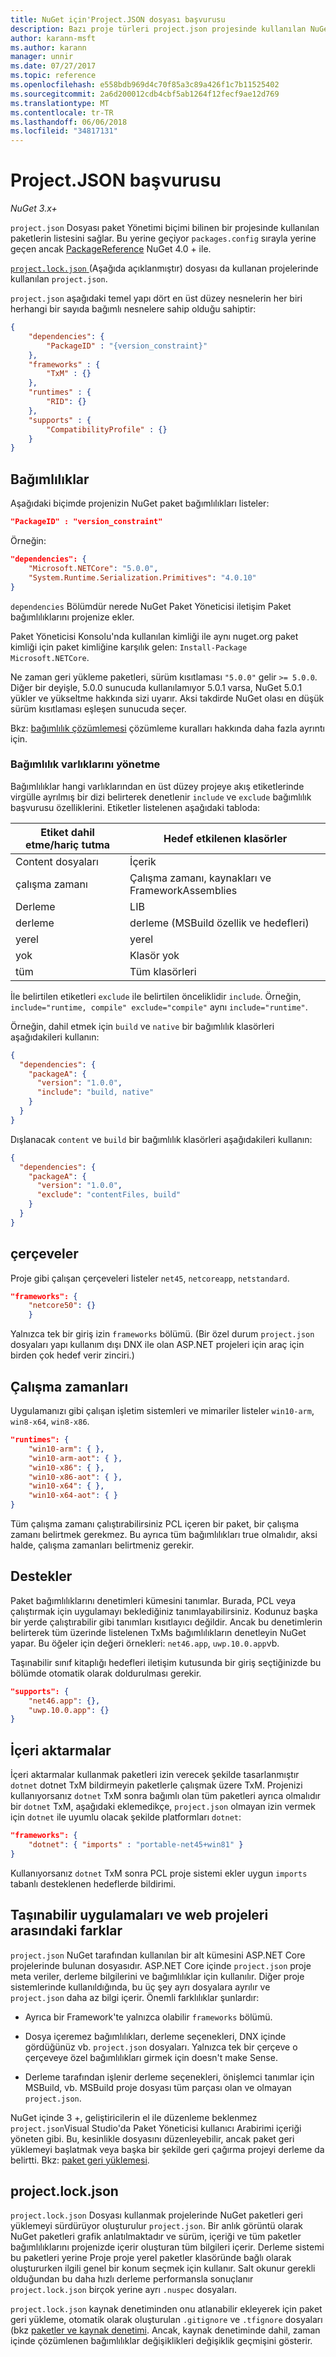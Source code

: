 ```yaml
---
title: NuGet için'Project.JSON dosyası başvurusu
description: Bazı proje türleri project.json projesinde kullanılan NuGet paketleri listesini tutar.
author: karann-msft
ms.author: karann
manager: unnir
ms.date: 07/27/2017
ms.topic: reference
ms.openlocfilehash: e558bdb969d4c70f85a3c89a426f1c7b11525402
ms.sourcegitcommit: 2a6d200012cdb4cbf5ab1264f12fecf9ae12d769
ms.translationtype: MT
ms.contentlocale: tr-TR
ms.lasthandoff: 06/06/2018
ms.locfileid: "34817131"
---
```

# <a name="projectjson-reference"></a>Project.JSON başvurusu

*NuGet 3.x+*

`project.json` Dosyası paket Yönetimi biçimi bilinen bir projesinde kullanılan paketlerin listesini sağlar. Bu yerine geçiyor `packages.config` sırayla yerine geçen ancak [PackageReference](../consume-packages/package-references-in-project-files.md) NuGet 4.0 + ile.

[ `project.lock.json` ](#projectlockjson) (Aşağıda açıklanmıştır) dosyası da kullanan projelerinde kullanılan `project.json`.

`project.json` aşağıdaki temel yapı dört en üst düzey nesnelerin her biri herhangi bir sayıda bağımlı nesnelere sahip olduğu sahiptir:

```json
{
    "dependencies": {
        "PackageID" : "{version_constraint}"
    },
    "frameworks" : {
        "TxM" : {}
    },
    "runtimes" : {
        "RID": {}
    },
    "supports" : {
        "CompatibilityProfile" : {}
    }
}
```

## <a name="dependencies"></a>Bağımlılıklar

Aşağıdaki biçimde projenizin NuGet paket bağımlılıkları listeler:

```json
"PackageID" : "version_constraint"
```

Örneğin:

```json
"dependencies": {
    "Microsoft.NETCore": "5.0.0",
    "System.Runtime.Serialization.Primitives": "4.0.10"
}
```

`dependencies` Bölümdür nerede NuGet Paket Yöneticisi iletişim Paket bağımlılıklarını projenize ekler.

Paket Yöneticisi Konsolu'nda kullanılan kimliği ile aynı nuget.org paket kimliği için paket kimliğine karşılık gelen: `Install-Package Microsoft.NETCore`.

Ne zaman geri yükleme paketleri, sürüm kısıtlaması `"5.0.0"` gelir `>= 5.0.0`. Diğer bir deyişle, 5.0.0 sunucuda kullanılamıyor 5.0.1 varsa, NuGet 5.0.1 yükler ve yükseltme hakkında sizi uyarır. Aksi takdirde NuGet olası en düşük sürüm kısıtlaması eşleşen sunucuda seçer.

Bkz: [bağımlılık çözümlemesi](../consume-packages/dependency-resolution.md) çözümleme kuralları hakkında daha fazla ayrıntı için.

### <a name="managing-dependency-assets"></a>Bağımlılık varlıklarını yönetme

Bağımlılıklar hangi varlıklarından en üst düzey projeye akış etiketlerinde virgülle ayrılmış bir dizi belirterek denetlenir `include` ve `exclude` bağımlılık başvurusu özelliklerini. Etiketler listelenen aşağıdaki tabloda:

| Etiket dahil etme/hariç tutma | Hedef etkilenen klasörler |
| --- | --- |
| Content dosyaları | İçerik  |
| çalışma zamanı | Çalışma zamanı, kaynakları ve FrameworkAssemblies  |
| Derleme | LIB |
| derleme | derleme (MSBuild özellik ve hedefleri) |
| yerel | yerel |
| yok | Klasör yok |
| tüm | Tüm klasörleri |

İle belirtilen etiketleri `exclude` ile belirtilen önceliklidir `include`. Örneğin, `include="runtime, compile" exclude="compile"` aynı `include="runtime"`.

Örneğin, dahil etmek için `build` ve `native` bir bağımlılık klasörleri aşağıdakileri kullanın:

```json
{
  "dependencies": {
    "packageA": {
      "version": "1.0.0",
      "include": "build, native"
    }
  }
}
```

Dışlanacak `content` ve `build` bir bağımlılık klasörleri aşağıdakileri kullanın:

```json
{
  "dependencies": {
    "packageA": {
      "version": "1.0.0",
      "exclude": "contentFiles, build"
    }
  }
}
```

## <a name="frameworks"></a>çerçeveler

Proje gibi çalışan çerçeveleri listeler `net45`, `netcoreapp`, `netstandard`.

```json
"frameworks": {
    "netcore50": {}
    }
 ```

Yalnızca tek bir giriş izin `frameworks` bölümü. (Bir özel durum `project.json` dosyaları yapı kullanım dışı DNX ile olan ASP.NET projeleri için araç için birden çok hedef verir zinciri.)

## <a name="runtimes"></a>Çalışma zamanları

Uygulamanızı gibi çalışan işletim sistemleri ve mimariler listeler `win10-arm`, `win8-x64`, `win8-x86`.

```json
"runtimes": {
    "win10-arm": { },
    "win10-arm-aot": { },
    "win10-x86": { },
    "win10-x86-aot": { },
    "win10-x64": { },
    "win10-x64-aot": { }
}
```

Tüm çalışma zamanı çalıştırabilirsiniz PCL içeren bir paket, bir çalışma zamanı belirtmek gerekmez. Bu ayrıca tüm bağımlılıkları true olmalıdır, aksi halde, çalışma zamanları belirtmeniz gerekir.


## <a name="supports"></a>Destekler

Paket bağımlılıklarını denetimleri kümesini tanımlar. Burada, PCL veya çalıştırmak için uygulamayı beklediğiniz tanımlayabilirsiniz. Kodunuz başka bir yerde çalıştırabilir gibi tanımları kısıtlayıcı değildir. Ancak bu denetimlerin belirterek tüm üzerinde listelenen TxMs bağımlılıkların denetleyin NuGet yapar. Bu öğeler için değeri örnekleri: `net46.app`, `uwp.10.0.app`vb.

Taşınabilir sınıf kitaplığı hedefleri iletişim kutusunda bir giriş seçtiğinizde bu bölümde otomatik olarak doldurulması gerekir.

```json
"supports": {
    "net46.app": {},
    "uwp.10.0.app": {}
}
```

## <a name="imports"></a>İçeri aktarmalar

İçeri aktarmalar kullanmak paketleri izin verecek şekilde tasarlanmıştır `dotnet` dotnet TxM bildirmeyin paketlerle çalışmak üzere TxM. Projenizi kullanıyorsanız `dotnet` TxM sonra bağımlı olan tüm paketleri ayrıca olmalıdır bir `dotnet` TxM, aşağıdaki eklemedikçe, `project.json` olmayan izin vermek için `dotnet` ile uyumlu olacak şekilde platformları `dotnet`:

```json
"frameworks": {
    "dotnet": { "imports" : "portable-net45+win81" }
}
```

Kullanıyorsanız `dotnet` TxM sonra PCL proje sistemi ekler uygun `imports` tabanlı desteklenen hedeflerde bildirimi.

## <a name="differences-from-portable-apps-and-web-projects"></a>Taşınabilir uygulamaları ve web projeleri arasındaki farklar

`project.json` NuGet tarafından kullanılan bir alt kümesini ASP.NET Core projelerinde bulunan dosyasıdır. ASP.NET Core içinde `project.json` proje meta veriler, derleme bilgilerini ve bağımlılıklar için kullanılır. Diğer proje sistemlerinde kullanıldığında, bu üç şey ayrı dosyalara ayrılır ve `project.json` daha az bilgi içerir. Önemli farklılıklar şunlardır:

- Ayrıca bir Framework'te yalnızca olabilir `frameworks` bölümü.

- Dosya içeremez bağımlılıkları, derleme seçenekleri, DNX içinde gördüğünüz vb. `project.json` dosyaları. Yalnızca tek bir çerçeve o çerçeveye özel bağımlılıkları girmek için doesn't make Sense.

- Derleme tarafından işlenir derleme seçenekleri, önişlemci tanımlar için MSBuild, vb. MSBuild proje dosyası tüm parçası olan ve olmayan `project.json`.

NuGet içinde 3 +, geliştiricilerin el ile düzenleme beklenmez `project.json`Visual Studio'da Paket Yöneticisi kullanıcı Arabirimi içeriği yöneten gibi. Bu, kesinlikle dosyasını düzenleyebilir, ancak paket geri yüklemeyi başlatmak veya başka bir şekilde geri çağırma projeyi derleme da belirtti. Bkz: [paket geri yüklemesi](../consume-packages/package-restore.md).


## <a name="projectlockjson"></a>project.lock.json

`project.lock.json` Dosyası kullanmak projelerinde NuGet paketleri geri yüklemeyi sürdürüyor oluşturulur `project.json`. Bir anlık görüntü olarak NuGet paketleri grafik anlatılmaktadır ve sürüm, içeriği ve tüm paketler bağımlılıklarını projenizde içerir oluşturan tüm bilgileri içerir. Derleme sistemi bu paketleri yerine Proje proje yerel paketler klasöründe bağlı olarak oluştururken ilgili genel bir konum seçmek için kullanır. Salt okunur gerekli olduğundan bu daha hızlı derleme performansla sonuçlanır `project.lock.json` birçok yerine ayrı `.nuspec` dosyaları.

`project.lock.json` kaynak denetiminden onu atlanabilir ekleyerek için paket geri yükleme, otomatik olarak oluşturulan `.gitignore` ve `.tfignore` dosyaları (bkz [paketler ve kaynak denetimi](../consume-packages/packages-and-source-control.md). Ancak, kaynak denetiminde dahil, zaman içinde çözümlenen bağımlılıklar değişiklikleri değişiklik geçmişini gösterir.
